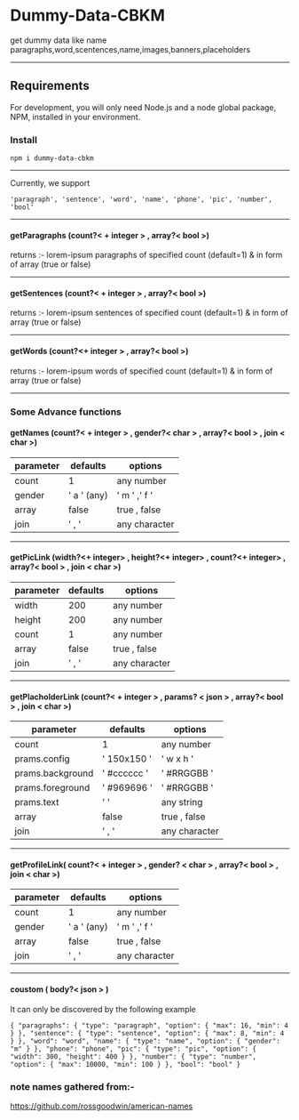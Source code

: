 # Dummy-Data-CBKM 

 get dummy data like name paragraphs,word,scentences,name,images,banners,placeholders  


---

  ##  Requirements  

For development, you will only need Node.js and a node global package, NPM, installed in your environment. 
  

 ### Install  


`npm i dummy-data-cbkm`  


---


  Currently, we support   


`'paragraph', 'sentence', 'word', 'name', 'phone', 'pic', 'number', 'bool'`  

---



####  getParagraphs (count?< +  integer > , array?< bool >) 

returns :- lorem-ipsum paragraphs of specified count (default=1) & in form of array (true or false)


---


#### getSentences (count?< + integer > , array?< bool >) 

returns :- lorem-ipsum sentences of specified count (default=1) & in form of array (true or false)

---



#### getWords (count?<+  integer > , array?< bool >) 

returns :- lorem-ipsum words of specified count (default=1) & in form of array (true or false)


---


### Some Advance functions

#### getNames (count?< + integer > , gender?< char > , array?< bool > , join < char >)

|parameter|defaults  |options|
|--|--| -- |
| count | 1 | any number|
|gender|' a ' (any)|' m ' ,' f '|
|array|false|true , false |
|join|' , '|any character |


---


#### getPicLink (width?<+  integer> , height?<+  integer> , count?<+  integer> , array?< bool > ,  join < char >)


|parameter|defaults  |options|
|--|--| -- |
| width | 200 | any number|
| height | 200 | any number|
| count | 1 | any number|
|array|false|true , false |
|join|' , '|any character |


---

#### getPlacholderLink (count?< + integer > ,  params? < json >  , array?< bool > ,  join < char >)



|parameter|defaults  |options|
|--|--| -- |
| count | 1 | any number|
|prams.config|' 150x150 '| ' w x h '|
|prams.background|' #cccccc '| ' #RRGGBB '|
|prams.foreground|' #969696 '| ' #RRGGBB '|
|prams.text|' '| any string|
|array|false|true , false |
|join|' , '|any character |



---

#### getProfileLink( count?< + integer > ,  gender? < char >  , array?< bool > ,  join < char >)




parameter|defaults  |options|
|--|--| -- |
| count | 1 | any number|
|gender|' a ' (any)|' m ' ,' f '|
|array|false|true , false |
|join|' , '|any character |


---


#### coustom ( body?< json > )

It can only be discovered by the following example 

  `{
    "paragraphs": {
      "type": "paragraph",
      "option": {
        "max": 16,
        "min": 4
      }
    },
    "sentence": {
      "type": "sentence",
      "option": {
        "max": 8,
        "min": 4
      }
    },
    "word": "word",
    "name": {
      "type": "name",
      "option": {
        "gender": "m"
      }
    },
    "phone": "phone",
    "pic": {
      "type": "pic",
      "option": {
        "width": 300,
        "height": 400
      }
    },
    "number": {
      "type": "number",
      "option": {
        "max": 10000,
        "min": 100
      }
    },
    "bool": "bool"
  }`












### note names gathered from:-


https://github.com/rossgoodwin/american-names




